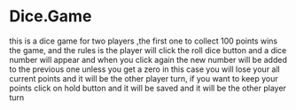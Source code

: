 # Dice.Game
this is a dice game for two players ,the first one to collect 100 points wins the game, and the rules is the player will click the roll dice button and a dice number will appear and when you click again the new number will be added to the previous one unless you get a zero in this case you will lose your all current points and it will be the other player turn, if you want to keep your points click on hold button and it will be saved and it will be the other player turn
